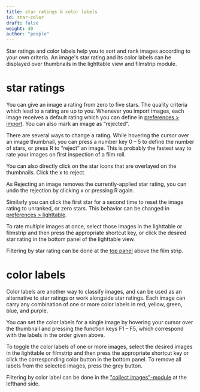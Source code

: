 ```yaml
---
title: star ratings & color labels
id: star-color
draft: false
weight: 40
author: "people"
---
```


Star ratings and color labels help you to sort and rank images according to your own criteria. An image's star rating and its color labels can be displayed over thumbnails in the lighttable view and filmstrip module.

# star ratings

You can give an image a rating from zero to five stars. The quality criteria which lead to a rating are up to you. Whenever you import images, each image receives a default rating which you can define in [preferences > import](../../../preferences-settings/import.md).  You can also mark an image as “rejected”.

There are several ways to change a rating. While hovering the cursor over an image thumbnail, you can press a number key 0 – 5 to define the number of stars, or press R to “reject” an image. This is probably the fastest way to rate your images on first inspection of a film roll.

You can also directly click on the star icons that are overlayed on the thumbnails. Click the x to reject. 

As Rejecting an image removes the currently-applied star rating, you can undo the rejection by clicking x or pressing R again.

Similarly you can click the first star for a second time to reset the image rating to unranked, or zero stars. This behavior can be changed in [preferences > lighttable](../../../preferences-settings/lighttable.md).

To rate multiple images at once, select those images in the lighttable or filmstrip and then press the appropriate shortcut key, or click the desired star rating in the bottom panel of the lighttable view. 	

Filtering by star rating can be done at the [top panel](../../overview/user-interface/top-panel.md) above the film strip.

# color labels

Color labels are another way to classify images, and can be used as an alternative to star ratings or work alongside star ratings. Each image can carry any combination of one or more color labels in red, yellow, green, blue, and purple.

You can set the color labels for a single image by hovering your cursor over the thumbnail and pressing the function keys F1 – F5, which correspond with the labels in the order given above.

To toggle the color labels of one or more images, select the desired images in the lighttable or filmstrip and then press the appropriate shortcut key or click the corresponding color button in the bottom panel. To remove all labels from the selected images, press the grey button.

Filtering by color label can be done in the ["collect images"-module](../../module-reference/utility-modules/shared/collect-images.md) at the lefthand side.
